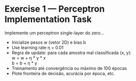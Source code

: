 # Exercise 1 — Perceptron Implementation Task

Implemente um perceptron single-layer do zero...

* Inicialize pesos w (vetor 2D) e bias b  
* Use learning rate η = 0.01  
* Regra de update: para cada amostra mal classificada (x, y):  
  w = w + η * y * x  
  b = b + η * y  
* Treinamento até convergência ou máximo de 100 épocas  
* Plote fronteira de decisão, acurácia por época, etc.
    